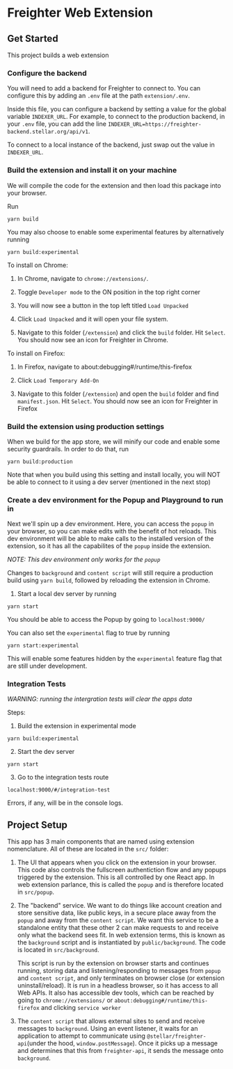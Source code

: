 # Freighter Web Extension

## Get Started

This project builds a web extension

### Configure the backend

You will need to add a backend for Freighter to connect to. You can configure
this by adding an `.env` file at the path `extension/.env`.

Inside this file, you can configure a backend by setting a value for the global
variable `INDEXER_URL`. For example, to connect to the production backend, in
your `.env` file, you can add the line
`INDEXER_URL=https://freighter-backend.stellar.org/api/v1`.

To connect to a local instance of the backend, just swap out the value in
`INDEXER_URL`.

### Build the extension and install it on your machine

We will compile the code for the extension and then load this package into your
browser.

Run

```
yarn build
```

You may also choose to enable some experimental features by alternatively
running

```
yarn build:experimental
```

To install on Chrome:

1. In Chrome, navigate to `chrome://extensions/`.

2. Toggle `Developer mode` to the ON position in the top right corner

3. You will now see a button in the top left titled `Load Unpacked`

4. Click `Load Unpacked` and it will open your file system.

5. Navigate to this folder (`/extension`) and click the `build` folder. Hit
   `Select`. You should now see an icon for Freighter in Chrome.

To install on Firefox:

1. In Firefox, navigate to about:debugging#/runtime/this-firefox

2. Click `Load Temporary Add-On`

3. Navigate to this folder (`/extension`) and open the `build` folder and find
   `manifest.json`. Hit `Select`. You should now see an icon for Freighter in
   Firefox

### Build the extension using production settings

When we build for the app store, we will minify our code and enable some
security guardrails. In order to do that, run

```
yarn build:production
```

Note that when you build using this setting and install locally, you will NOT be
able to connect to it using a dev server (mentioned in the next stop)

### Create a dev environment for the Popup and Playground to run in

Next we'll spin up a dev environment. Here, you can access the `popup` in your
browser, so you can make edits with the benefit of hot reloads. This dev
environment will be able to make calls to the installed version of the
extension, so it has all the capabilites of the `popup` inside the extension.

_NOTE: This dev environment only works for the `popup`_

Changes to `background` and `content script` will still require a production
build using `yarn build`, followed by reloading the extension in Chrome.

1. Start a local dev server by running

```
yarn start
```

You should be able to access the Popup by going to `localhost:9000/`

You can also set the `experimental` flag to true by running

```
yarn start:experimental
```

This will enable some features hidden by the `experimental` feature flag that
are still under development.

### Integration Tests

_WARNING: running the intergration tests will clear the apps data_

Steps:

1. Build the extension in experimental mode

```
yarn build:experimental
```

2. Start the dev server

```
yarn start
```

3. Go to the integration tests route

```
localhost:9000/#/integration-test
```

Errors, if any, will be in the console logs.

## Project Setup

This app has 3 main components that are named using extension nomenclature. All
of these are located in the `src/` folder:

1. The UI that appears when you click on the extension in your browser. This
   code also controls the fullscreen authentiction flow and any popups triggered
   by the extension. This is all controlled by one React app. In web extension
   parlance, this is called the `popup` and is therefore located in `src/popup`.

2. The "backend" service. We want to do things like account creation and store
   sensitive data, like public keys, in a secure place away from the `popup` and
   away from the `content script`. We want this service to be a standalone
   entity that these other 2 can make requests to and receive only what the
   backend sees fit. In web extension terms, this is known as the `background`
   script and is instantiated by `public/background`. The code is located in
   `src/background`.

   This script is run by the extension on browser starts and continues running,
   storing data and listening/responding to messages from `popup` and
   `content script`, and only terminates on browser close (or extension
   uninstall/reload). It is run in a headless browser, so it has access to all
   Web APIs. It also has accessible dev tools, which can be reached by going to
   `chrome://extensions/` or `about:debugging#/runtime/this-firefox` and
   clicking `service worker`

3. The `content script` that allows external sites to send and receive messages
   to `background`. Using an event listener, it waits for an application to
   attempt to communicate using `@stellar/freighter-api`(under the hood,
   `window.postMessage`). Once it picks up a message and determines that this
   from `freighter-api`, it sends the message onto `background`.
